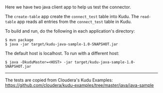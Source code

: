 Here we have two java client app to help us test the connector.

The `create-table` app create the `connect_test` table into Kudu. The
`read-table` app reads all entries from the `connect_test` table in Kudu.

To build and run, do the following in each application's directory:

    $ mvn package
    $ java -jar target/kudu-java-sample-1.0-SNAPSHOT.jar

The default host is localhost. To run with a different host:

    $ java -DkuduMaster=<HOST> -jar target/kudu-java-sample-1.0-SNAPSHOT.jar

---

The tests are copied from Cloudera's Kudu Examples: https://github.com/cloudera/kudu-examples/tree/master/java/java-sample
